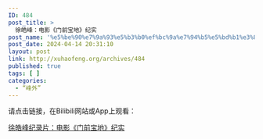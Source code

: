 ```yaml
---
ID: 484
post_title: >
  徐皓峰：电影《门前宝地》纪实
post_name: '%e5%be%90%e7%9a%93%e5%b3%b0%ef%bc%9a%e7%94%b5%e5%bd%b1%e3%80%8a%e9%97%a8%e5%89%8d%e5%ae%9d%e5%9c%b0%e3%80%8b%e7%ba%aa%e5%ae%9e'
post_date: 2024-04-14 20:31:10
layout: post
link: http://xuhaofeng.org/archives/484
published: true
tags: [ ]
categories:
  - “峰外”
---
```

请点击链接，在Bilibili网站或App上观看：

<a href="https://www.bilibili.com/bangumi/play/ss47357?spm_id_from=333.337.0.0">徐皓峰纪录片：电影《门前宝地》纪实</a>